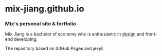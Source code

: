 # mix-jiang.github.io
### Mix's personal site & fortfolio
Mix Jiang is a bachelor of economy who is enthusiastic in [design](dribbble.com/mixjiang) and front-end developing.

The repository based on GitHub Pages and jekyll. 
